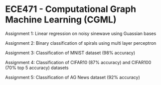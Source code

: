 # ECE471 - Computational Graph Machine Learning (CGML)

Assignment 1: Linear regression on noisy sinewave using Guassian bases

Assignment 2: Binary classification of spirals using multi layer perceptron

Assignment 3: Classification of MNIST dataset (98% accuracy)

Assignment 4: Classification of CIFAR10 (87% accuracy) and CIFAR100 (70% top 5 accuracy) datasets

Assignment 5: Classification of AG News dataset (92% accuracy)
